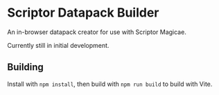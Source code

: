 # Scriptor Datapack Builder

An in-browser datapack creator for use with Scriptor Magicae.

Currently still in initial development.

## Building

Install with `npm install`, then build with `npm run build` to build with Vite.
